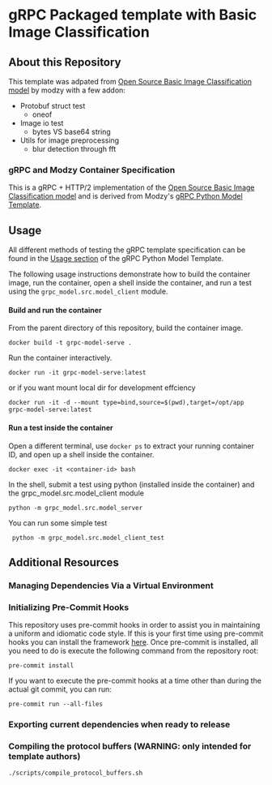 # gRPC Packaged template with Basic Image Classification

## About this Repository

This template was adpated from [Open Source Basic Image Classification model](https://github.com/modzy/packaged-basic-image-classification) by modzy with a few addon:

- Protobuf struct test 
  - oneof
- Image io test 
  - bytes VS base64 string
- Utils for image preprocessing
  - blur detection through fft

### gRPC and Modzy Container Specification

This is a gRPC + HTTP/2 implementation of the [Open Source Basic Image Classification model](https://github.com/modzy/packaged-basic-image-classification) and is derived from Modzy's [gRPC Python Model Template](https://github.com/modzy/grpc-model-template).

## Usage

All different methods of testing the gRPC template specification can be found in the [Usage section](https://github.com/modzy/grpc-model-template#Usage) of the gRPC Python Model Template.  

The following usage instructions demonstrate how to build the container image, run the container, open a shell inside the container, and run a test using the `grpc_model.src.model_client` module.

#### Build and run the container

From the parent directory of this repository, build the container image.

```docker build -t grpc-model-serve .```

Run the container interactively.

```docker run -it grpc-model-serve:latest```

or if you want mount local dir for development effciency

```docker run -it -d --mount type=bind,source=$(pwd),target=/opt/app grpc-model-serve:latest```

#### Run a test inside the container

Open a different terminal, use `docker ps` to extract your running container ID, and open up a shell inside the container.

```docker exec -it <container-id> bash```

In the shell, submit a test using python (installed inside the container) and the grpc_model.src.model_client module

```python -m grpc_model.src.model_server```

You can run some simple test 

``` python -m grpc_model.src.model_client_test```

## Additional Resources

### Managing Dependencies Via a Virtual Environment


### Initializing Pre-Commit Hooks

This repository uses pre-commit hooks in order to assist you in maintaining a uniform and idiomatic code style.
If this is your first time using pre-commit hooks you can install the framework [here](https://pre-commit.com/#installation).
Once pre-commit is installed, all you need to do is execute the following command from the repository root:
```
pre-commit install
```

If you want to execute the pre-commit hooks at a time other than during the actual git commit, you can run:
```
pre-commit run --all-files
```


### Exporting current dependencies when ready to release


### Compiling the protocol buffers (WARNING: only intended for template authors)

```
./scripts/compile_protocol_buffers.sh
```


